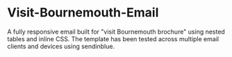 # Visit-Bournemouth-Email

A fully responsive email built for "visit Bournemouth brochure" using nested tables and inline CSS. The template has been tested across multiple email clients and devices using sendinblue.
